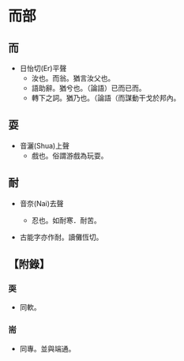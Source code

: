 # 而部

## 而

- 日怡切(Er)平聲
    - 汝也。而翁。猶言汝父也。
    - 語助辭。猶兮也。（論語）已而已而。
    - 轉下之詞。猶乃也。（論語（而謀動干戈於邦內。

## 耍

- 音灑(Shua)上聲
    - 戲也。俗謂游戲為玩耍。

## 耐

- 音奈(Nai)去聲
    - 忍也。如耐寒．耐苦。

- 古能字亦作耐。讀儺恆切。

## 【附錄】

### 耎
- 同軟。

### 耑
- 同專。並與端通。

